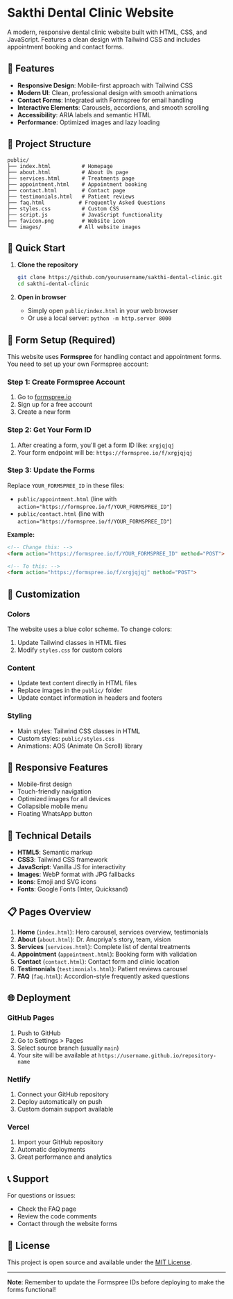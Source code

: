 # Sakthi Dental Clinic Website

A modern, responsive dental clinic website built with HTML, CSS, and JavaScript. Features a clean design with Tailwind CSS and includes appointment booking and contact forms.

## 🌟 Features

- **Responsive Design**: Mobile-first approach with Tailwind CSS
- **Modern UI**: Clean, professional design with smooth animations
- **Contact Forms**: Integrated with Formspree for email handling
- **Interactive Elements**: Carousels, accordions, and smooth scrolling
- **Accessibility**: ARIA labels and semantic HTML
- **Performance**: Optimized images and lazy loading

## 📁 Project Structure

```
public/
├── index.html          # Homepage
├── about.html          # About Us page
├── services.html       # Treatments page
├── appointment.html    # Appointment booking
├── contact.html        # Contact page
├── testimonials.html   # Patient reviews
├── faq.html           # Frequently Asked Questions
├── styles.css          # Custom CSS
├── script.js           # JavaScript functionality
├── favicon.png         # Website icon
└── images/            # All website images
```

## 🚀 Quick Start

1. **Clone the repository**
   ```bash
   git clone https://github.com/yourusername/sakthi-dental-clinic.git
   cd sakthi-dental-clinic
   ```

2. **Open in browser**
   - Simply open `public/index.html` in your web browser
   - Or use a local server: `python -m http.server 8000`

## 📧 Form Setup (Required)

This website uses **Formspree** for handling contact and appointment forms. You need to set up your own Formspree account:

### Step 1: Create Formspree Account
1. Go to [formspree.io](https://formspree.io)
2. Sign up for a free account
3. Create a new form

### Step 2: Get Your Form ID
1. After creating a form, you'll get a form ID like: `xrgjqjqj`
2. Your form endpoint will be: `https://formspree.io/f/xrgjqjqj`

### Step 3: Update the Forms
Replace `YOUR_FORMSPREE_ID` in these files:
- `public/appointment.html` (line with `action="https://formspree.io/f/YOUR_FORMSPREE_ID"`)
- `public/contact.html` (line with `action="https://formspree.io/f/YOUR_FORMSPREE_ID"`)

**Example:**
```html
<!-- Change this: -->
<form action="https://formspree.io/f/YOUR_FORMSPREE_ID" method="POST">

<!-- To this: -->
<form action="https://formspree.io/f/xrgjqjqj" method="POST">
```

## 🎨 Customization

### Colors
The website uses a blue color scheme. To change colors:
1. Update Tailwind classes in HTML files
2. Modify `styles.css` for custom colors

### Content
- Update text content directly in HTML files
- Replace images in the `public/` folder
- Update contact information in headers and footers

### Styling
- Main styles: Tailwind CSS classes in HTML
- Custom styles: `public/styles.css`
- Animations: AOS (Animate On Scroll) library

## 📱 Responsive Features

- Mobile-first design
- Touch-friendly navigation
- Optimized images for all devices
- Collapsible mobile menu
- Floating WhatsApp button

## 🔧 Technical Details

- **HTML5**: Semantic markup
- **CSS3**: Tailwind CSS framework
- **JavaScript**: Vanilla JS for interactivity
- **Images**: WebP format with JPG fallbacks
- **Icons**: Emoji and SVG icons
- **Fonts**: Google Fonts (Inter, Quicksand)

## 📋 Pages Overview

1. **Home** (`index.html`): Hero carousel, services overview, testimonials
2. **About** (`about.html`): Dr. Anupriya's story, team, vision
3. **Services** (`services.html`): Complete list of dental treatments
4. **Appointment** (`appointment.html`): Booking form with validation
5. **Contact** (`contact.html`): Contact form and clinic location
6. **Testimonials** (`testimonials.html`): Patient reviews carousel
7. **FAQ** (`faq.html`): Accordion-style frequently asked questions

## 🌐 Deployment

### GitHub Pages
1. Push to GitHub
2. Go to Settings > Pages
3. Select source branch (usually `main`)
4. Your site will be available at `https://username.github.io/repository-name`

### Netlify
1. Connect your GitHub repository
2. Deploy automatically on push
3. Custom domain support available

### Vercel
1. Import your GitHub repository
2. Automatic deployments
3. Great performance and analytics

## 📞 Support

For questions or issues:
- Check the FAQ page
- Review the code comments
- Contact through the website forms

## 📄 License

This project is open source and available under the [MIT License](LICENSE).

---

**Note**: Remember to update the Formspree IDs before deploying to make the forms functional! 